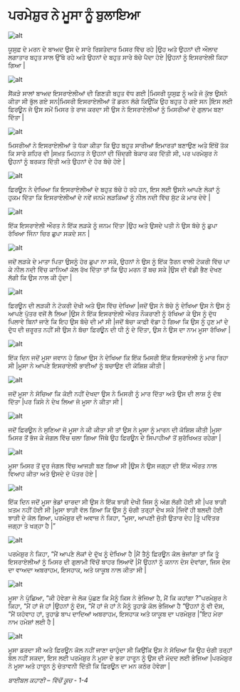 # ਪਰਮੇਸ਼ੁਰ  ਨੇ ਮੂਸਾ ਨੂੰ ਬੁਲਾਇਆ

![alt](https://cdn.door43.org/obs/jpg/360px/obs-en-09-01.jpg)

ਯੂਸੁਫ਼  ਦੇ ਮਰਨ ਦੇ ਬਾਅਦ ਉਸ ਦੇ ਸਾਰੇ ਰਿਸ਼ਤੇਦਾਰ ਮਿਸਰ ਵਿੱਚ ਰਹੇ |ਉਹ ਅਤੇ ਉਹਨਾਂ  ਦੀ ਔਲਾਦ ਲਗਾਤਾਰ ਬਹੁਤ ਸਾਲ ਉੱਥੇ  ਰਹੇ ਅਤੇ ਉਹਨਾਂ ਦੇ ਬਹੁਤ ਸਾਰੇ ਬੱਚੇ ਪੈਦਾ ਹੋਏ |ਉਹਨਾਂ ਨੂੰ ਇਸਰਾਏਲੀ ਕਿਹਾ ਗਿਆ |

![alt](https://cdn.door43.org/obs/jpg/360px/obs-en-09-02.jpg)

ਸੈਂਕੜੇ ਸਾਲਾਂ ਬਾਅਦ ਇਸਰਾਏਲੀਆਂ ਦੀ ਗਿਣਤੀ ਬਹੁਤ ਵੱਧ ਗਈ |ਮਿਸਰੀ ਯੂਸੁਫ਼ ਨੂੰ ਅਤੇ ਜੋ ਕੁੱਝ ਉਸਨੇ ਕੀਤਾ ਸੀ ਭੁੱਲ ਗਏ ਸਨ|ਮਿਸਰੀ ਇਸਰਾਏਲੀਆਂ ਤੋਂ ਡਰਨ ਲੱਗੇ ਕਿਉਂਕਿ ਉਹ ਬਹੁਤ ਹੋ ਗਏ ਸਨ |ਇਸ ਲਈ ਫ਼ਿਰਊਨ ਜੋ ਉਸ ਸਮੇਂ ਮਿਸਰ ਤੇ ਰਾਜ ਕਰਦਾ ਸੀ ਉਸ ਨੇ ਇਸਰਾਏਲੀਆਂ ਨੂੰ ਮਿਸਰੀਆਂ ਦੇ ਗੁਲਾਮ ਬਣਾ ਦਿੱਤਾ |

![alt](https://cdn.door43.org/obs/jpg/360px/obs-en-09-03.jpg)

ਮਿਸਰੀਆਂ ਨੇ ਇਸਰਾਏਲੀਆਂ ਤੇ ਧੱਕਾ ਕੀਤਾ ਕਿ ਉਹ ਬਹੁਤ ਸਾਰੀਆਂ ਇਮਾਰਤਾਂ ਬਣਾਉਣ ਅਤੇ ਇੱਥੋਂ ਤੱਕ ਕਿ ਸਾਰੇ ਸ਼ਹਿਰ ਵੀ |ਸਖ਼ਤ  ਮਿਹਨਤ ਨੇ ਉਹਨਾਂ ਦੀ ਜ਼ਿੰਦਗੀ ਬੇਕਾਰ ਕਰ ਦਿੱਤੀ ਸੀ, ਪਰ ਪਰਮੇਸ਼ੁਰ  ਨੇ ਉਹਨਾਂ ਨੂੰ ਬਰਕਤ ਦਿੱਤੀ ਅਤੇ ਉਹਨਾਂ ਦੇ ਹੋਰ ਬੱਚੇ ਹੋਏ |

![alt](https://cdn.door43.org/obs/jpg/360px/obs-en-09-04.jpg)

ਫ਼ਿਰਊਨ  ਨੇ ਦੇਖਿਆ ਕਿ ਇਸਰਾਏਲੀਆਂ ਦੇ ਬਹੁਤ ਬੱਚੇ ਹੋ ਰਹੇ ਹਨ, ਇਸ ਲਈ ਉਸਨੇ ਆਪਣੇ ਲੋਕਾਂ ਨੂੰ ਹੁਕਮ ਦਿੱਤਾ ਕਿ ਇਸਰਾਏਲੀਆਂ ਦੇ ਨਵੇਂ ਜਨਮੇ ਲੜਕਿਆਂ  ਨੂੰ ਨੀਲ  ਨਦੀ ਵਿੱਚ ਸੁੱਟ  ਕੇ ਮਾਰ ਦੇਵੋ |

![alt](https://cdn.door43.org/obs/jpg/360px/obs-en-09-05.jpg)

ਇੱਕ  ਇਸਰਾਏਲੀ ਔਰਤ ਨੇ ਇੱਕ  ਲੜਕੇ ਨੂੰ ਜਨਮ ਦਿੱਤਾ |ਉਹ ਅਤੇ ਉਸਦੇ ਪਤੀ ਨੇ ਉਸ ਬੱਚੇ ਨੂੰ ਛੁਪਾ ਰੱਖਿਆ ਜਿੰਨਾ ਚਿਰ ਛੁਪਾ ਸਕਦੇ ਸਨ |

![alt](https://cdn.door43.org/obs/jpg/360px/obs-en-09-06.jpg)

ਜਦੋਂ ਲੜਕੇ ਦੇ ਮਾਤਾ ਪਿਤਾ ਉਸਨੂੰ ਹੋਰ ਛੁਪਾ ਨਾ  ਸਕੇ, ਉਹਨਾਂ ਨੇ ਉਸ ਨੂੰ ਇੱਕ  ਤੈਰਨ ਵਾਲੀ ਟੋਕਰੀ ਵਿੱਚ ਪਾ ਕੇ ਨੀਲ ਨਦੀ ਵਿੱਚ ਕਾਨਿਆਂ ਕੋਲ ਰੱਖ ਦਿੱਤਾ ਤਾਂ ਕਿ ਉਹ ਮਰਨ ਤੋਂ ਬਚ ਸਕੇ |ਉਸ ਦੀ ਵੱਡੀ ਭੈਣ ਦੇਖਣ ਲੱਗੀ ਕਿ ਉਸ ਨਾਲ ਕੀ ਹੁੰਦਾ |

![alt](https://cdn.door43.org/obs/jpg/360px/obs-en-09-07.jpg)

ਫ਼ਿਰਊਨ  ਦੀ ਲੜਕੀ ਨੇ ਟੋਕਰੀ ਦੇਖੀ ਅਤੇ ਉਸ ਵਿੱਚ ਦੇਖਿਆ |ਜਦੋਂ ਉਸ ਨੇ ਬੱਚੇ ਨੂੰ ਦੇਖਿਆ ਉਸ ਨੇ ਉਸ ਨੂੰ ਆਪਣੇ ਪੁੱਤਰ ਵਜੋਂ ਲੈ ਲਿਆ |ਉਸ ਨੇ ਇੱਕ  ਇਸਰਾਏਲੀ ਔਰਤ ਨੌਕਰਾਣੀ  ਨੂੰ ਰੱਖਿਆ ਕੇ ਉਸ ਨੂੰ ਦੁੱਧ ਪਿਲਾਵੇ ਬਿਨਾਂ ਜਾਣੇ ਕਿ ਇਹ ਉਸ ਬੱਚੇ ਦੀ ਮਾਂ ਸੀ |ਜਦੋਂ ਬੱਚਾ ਕਾਫ਼ੀ ਵੱਡਾ ਹੋ ਗਿਆ ਕਿ ਉਸ ਨੂੰ ਹੁਣ ਮਾਂ ਦੇ ਦੁੱਧ ਦੀ ਜ਼ਰੂਰਤ ਨਹੀਂ ਸੀ ਉਸ ਨੇ ਬੱਚਾ ਫ਼ਿਰਊਨ  ਦੀ ਧੀ ਨੂੰ ਦੇ ਦਿੱਤਾ, ਉਸ ਨੇ ਉਸ ਦਾ ਨਾਮ ਮੂਸਾ ਰੱਖਿਆ |

![alt](https://cdn.door43.org/obs/jpg/360px/obs-en-09-08.jpg)

ਇੱਕ ਦਿਨ ਜਦੋਂ ਮੂਸਾ ਜਵਾਨ ਹੋ ਗਿਆ ਉਸ ਨੇ ਦੇਖਿਆ ਕਿ ਇੱਕ  ਮਿਸਰੀ ਇੱਕ  ਇਸਰਾਏਲੀ ਨੂੰ ਮਾਰ ਰਿਹਾ ਸੀ |ਮੂਸਾ ਨੇ ਆਪਣੇ ਇਸਰਾਏਲੀ ਭਾਈਆਂ ਨੂੰ ਬਚਾਉਣ ਦੀ ਕੋਸ਼ਿਸ਼ ਕੀਤੀ |

![alt](https://cdn.door43.org/obs/jpg/360px/obs-en-09-09.jpg)

ਜਦੋਂ ਮੂਸਾ ਨੇ ਸੋਚਿਆ ਕਿ ਕੋਈ ਨਹੀਂ ਦੇਖਦਾ ਉਸ ਨੇ ਮਿਸਰੀ ਨੂੰ ਮਾਰ ਦਿੱਤਾ ਅਤੇ ਉਸ ਦੀ ਲਾਸ਼ ਨੂੰ ਦੱਬ ਦਿੱਤਾ |ਪਰ ਕਿਸੇ ਨੇ ਦੇਖ ਲਿਆ ਜੋ ਮੂਸਾ ਨੇ ਕੀਤਾ ਸੀ |

![alt](https://cdn.door43.org/obs/jpg/360px/obs-en-09-10.jpg)

ਜਦੋਂ ਫ਼ਿਰਊਨ  ਨੇ ਸੁਣਿਆ ਜੋ ਮੂਸਾ ਨੇ ਕੀ ਕੀਤਾ ਸੀ ਤਾਂ ਉਸ ਨੇ ਮੂਸਾ ਨੂੰ ਮਾਰਨ ਦੀ ਕੋਸ਼ਿਸ਼ ਕੀਤੀ |ਮੂਸਾ ਮਿਸਰ ਤੋਂ ਭੱਜ ਕੇ ਜੰਗਲ ਵਿੱਚ ਚਲਾ ਗਿਆ ਜਿੱਥੇ  ਉਹ ਫ਼ਿਰਊਨ  ਦੇ ਸਿਪਾਹੀਆਂ ਤੋਂ ਸੁਰੱਖਿਅਤ ਰਹੇਗਾ |

![alt](https://cdn.door43.org/obs/jpg/360px/obs-en-09-11.jpg)

ਮੂਸਾ ਮਿਸਰ ਤੋਂ ਦੂਰ ਜੰਗਲ ਵਿੱਚ ਆਜੜੀ ਬਣ ਗਿਆ ਸੀ |ਉਸ ਨੇ ਉਸ ਜਗ੍ਹਾ ਦੀ ਇੱਕ ਔਰਤ ਨਾਲ ਵਿਆਹ ਕੀਤਾ ਅਤੇ ਉਸਦੇ  ਦੋ ਪੱਤਰ ਹੋਏ |

![alt](https://cdn.door43.org/obs/jpg/360px/obs-en-09-12.jpg)

ਇੱਕ  ਦਿਨ ਜਦੋਂ ਮੂਸਾ ਭੇਡਾਂ ਚਾਰਦਾ ਸੀ ਉਸ ਨੇ ਇੱਕ ਝਾੜੀ ਦੇਖੀ ਜਿਸ ਨੂੰ ਅੱਗ ਲੱਗੀ ਹੋਈ ਸੀ |ਪਰ ਝਾੜੀ ਖ਼ਤਮ ਨਹੀਂ ਹੋਈ ਸੀ |ਮੂਸਾ ਝਾੜੀ ਵੱਲ ਗਿਆ ਕਿ ਉਸ ਨੂੰ ਚੰਗੀ ਤਰ੍ਹਾਂ  ਦੇਖ ਸਕੇ |ਜਿਵੇਂ ਹੀ ਬਲਦੀ ਹੋਈ ਝਾੜੀ ਦੇ ਕੋਲ ਗਿਆ, ਪਰਮੇਸ਼ੁਰ  ਦੀ ਅਵਾਜ਼   ਨੇ ਕਿਹਾ, “ਮੂਸਾ, ਆਪਣੀ ਜੁੱਤੀ ਉਤਾਰ ਦੇਹ |ਤੂੰ ਪਵਿੱਤਰ ਜਗ੍ਹਾ ਤੇ ਖੜ੍ਹਾ ਹੈ |”

![alt](https://cdn.door43.org/obs/jpg/360px/obs-en-09-13.jpg)

ਪਰਮੇਸ਼ੁਰ  ਨੇ ਕਿਹਾ, “ਮੈਂ ਆਪਣੇ ਲੋਕਾਂ ਦੇ ਦੁੱਖ ਨੂੰ ਦੇਖਿਆ ਹੈ |ਮੈਂ ਤੈਨੂੰ ਫ਼ਿਰਊਨ ਕੋਲ ਭੇਜਾਂਗਾ ਤਾਂ ਕਿ ਤੂੰ ਇਸਰਾਏਲੀਆਂ ਨੂੰ ਮਿਸਰ ਦੀ ਗੁਲਾਮੀ ਵਿੱਚੋਂ  ਬਾਹਰ ਲਿਆਵੇਂ |ਮੈਂ ਉਹਨਾਂ ਨੂੰ ਕਨਾਨ ਦੇਸ ਦੇਵਾਂਗਾ, ਜਿਸ ਦੇਸ ਦਾ ਵਾਅਦਾ ਅਬਰਾਹਮ, ਇਸਹਾਕ, ਅਤੇ ਯਾਕੂਬ  ਨਾਲ ਕੀਤਾ ਸੀ |

![alt](https://cdn.door43.org/obs/jpg/360px/obs-en-09-14.jpg)

ਮੂਸਾ ਨੇ ਪੁੱਛਿਆ, “ਕੀ ਹੋਵੇਗਾ ਜੇ ਲੋਕ ਪੁੱਛਣ ਕਿ ਮੈਨੂੰ ਕਿਸ ਨੇ ਭੇਜਿਆ ਹੈ, ਮੈਂ ਕਿ ਕਹਾਂਗਾ ?”ਪਰਮੇਸ਼ੁਰ  ਨੇ ਕਿਹਾ, “ਮੈਂ ਹਾਂ  ਜੋ ਹਾਂ  |ਉਹਨਾਂ ਨੂੰ ਦੱਸ, “ਮੈਂ ਹਾਂ  ਜੋ ਹਾਂ  ਨੇ ਮੈਨੂੰ ਤੁਹਾਡੇ ਕੋਲ ਭੇਜਿਆ ਹੈ “ਉਹਨਾਂ ਨੂੰ ਵੀ ਦੱਸ, “ਮੈਂ ਯਹੋਵਾਹ ਹਾਂ, ਤੁਹਾਡੇ ਬਾਪ ਦਾਦਿਆਂ ਅਬਰਾਹਮ, ਇਸਹਾਕ ਅਤੇ ਯਾਕੂਬ  ਦਾ ਪਰਮੇਸ਼ੁਰ  |”ਇਹ ਮੇਰਾ ਨਾਮ ਹਮੇਸ਼ਾਂ ਲਈ ਹੈ |  

![alt](https://cdn.door43.org/obs/jpg/360px/obs-en-09-15.jpg)

ਮੂਸਾ ਡਰਦਾ ਸੀ ਅਤੇ ਫ਼ਿਰਊਨ  ਕੋਲ ਨਹੀਂ ਜਾਣਾ ਚਾਹੁੰਦਾ ਸੀ ਕਿਉਂਕਿ ਉਸ ਨੇ ਸੋਚਿਆ ਕਿ ਉਹ ਚੰਗੀ ਤਰ੍ਹਾਂ  ਬੋਲ ਨਹੀਂ ਸਕਦਾ, ਇਸ ਲਈ ਪਰਮੇਸ਼ੁਰ  ਨੇ ਮੂਸਾ ਦੇ ਭਰਾ ਹਾਰੂਨ  ਨੂੰ ਉਸ ਦੀ ਮੱਦਦ ਲਈ ਭੇਜਿਆ |ਪਰਮੇਸ਼ੁਰ  ਨੇ ਮੂਸਾ ਅਤੇ ਹਾਰੂਨ  ਨੂੰ ਚੇਤਾਵਨੀ ਦਿੱਤੀ ਕਿ ਫ਼ਿਰਊਨ  ਦਾ ਮਨ ਕਠੋਰ ਹੋਵੇਗਾ |

_ਬਾਈਬਲ ਕਹਾਣੀ – ਵਿੱਚੋਂ   ਕੂਚ  -  1-4_